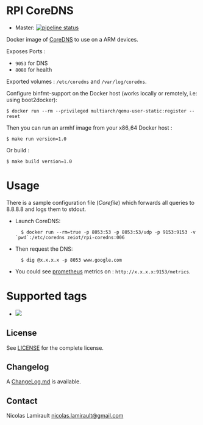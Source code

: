 # RPI CoreDNS

* Master: [![pipeline status](https://gitlab.com/zeiot/coredns/badges/master/pipeline.svg)](https://gitlab.com/zeiot/coredns/commits/master)

Docker image of [CoreDNS][] to use on a ARM devices.

Exposes Ports :

* `9053` for DNS
* `8080` for health

Exported volumes : `/etc/coredns` and `/var/log/coredns`.

Configure binfmt-support on the Docker host (works locally or remotely, i.e: using boot2docker):

    $ docker run --rm --privileged multiarch/qemu-user-static:register --reset

Then you can run an armhf image from your x86_64 Docker host :

    $ make run version=1.0

Or build :

    $ make build version=1.0


# Usage

There is a sample configuration file (*Corefile*) which forwards all queries to 8.8.8.8 and logs them to stdout.

* Launch CoreDNS:

        $ docker run --rm=true -p 8053:53 -p 8053:53/udp -p 9153:9153 -v `pwd`:/etc/coredns zeiot/rpi-coredns:006

* Then request the DNS:

        $ dig @x.x.x.x -p 8053 www.google.com

* You could see [prometheus][] metrics on : `http://x.x.x.x:9153/metrics`.


# Supported tags

* [![](https://images.microbadger.com/badges/version/zeiot/coredns.svg)](http://microbadger.com/images/zeiot/coredns "Get your own version badge on microbadger.com")


## License

See [LICENSE](LICENSE) for the complete license.


## Changelog

A [ChangeLog.md](ChangeLog.md) is available.


## Contact

Nicolas Lamirault <nicolas.lamirault@gmail.com>


[CoreDNS]: https://coredns.io/
[Prometheus]: https://prometheus.io/
